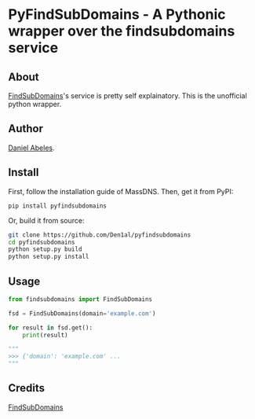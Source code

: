 # PyFindSubDomains - A Pythonic wrapper over the findsubdomains service

## About

[FindSubDomains](https://findsubdomains.com/)'s service is pretty self explainatory. This is the unofficial python wrapper.

## Author

[Daniel Abeles](https://twitter.com/Daniel_Abeles).

## Install

First, follow the installation guide of MassDNS.
Then, get it from PyPI:

```
pip install pyfindsubdomains
```

Or, build it from source:

```bash
git clone https://github.com/Den1al/pyfindsubdomains
cd pyfindsubdomains
python setup.py build
python setup.py install
```

## Usage

```python
from findsubdomains import FindSubDomains

fsd = FindSubDomains(domain='example.com')

for result in fsd.get():
    print(result)

"""
>>> {'domain': 'example.com' ...
"""
```

## Credits

[FindSubDomains](https://findsubdomains.com/)
